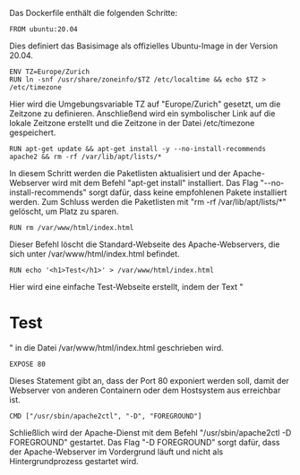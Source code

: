 Das Dockerfile enthält die folgenden Schritte:

```
FROM ubuntu:20.04
```
Dies definiert das Basisimage als offizielles Ubuntu-Image in der Version 20.04.

```
ENV TZ=Europe/Zurich  
RUN ln -snf /usr/share/zoneinfo/$TZ /etc/localtime && echo $TZ > /etc/timezone
```
Hier wird die Umgebungsvariable TZ auf "Europe/Zurich" gesetzt, um die Zeitzone zu definieren. Anschließend wird ein symbolischer Link auf die lokale Zeitzone erstellt und die Zeitzone in der Datei /etc/timezone gespeichert.

```
RUN apt-get update && apt-get install -y --no-install-recommends apache2 && rm -rf /var/lib/apt/lists/*
```
In diesem Schritt werden die Paketlisten aktualisiert und der Apache-Webserver wird mit dem Befehl "apt-get install" installiert. Das Flag "--no-install-recommends" sorgt dafür, dass keine empfohlenen Pakete installiert werden. Zum Schluss werden die Paketlisten mit "rm -rf /var/lib/apt/lists/*" gelöscht, um Platz zu sparen.

```
RUN rm /var/www/html/index.html
```
Dieser Befehl löscht die Standard-Webseite des Apache-Webservers, die sich unter /var/www/html/index.html befindet.

```
RUN echo '<h1>Test</h1>' > /var/www/html/index.html
```
Hier wird eine einfache Test-Webseite erstellt, indem der Text "<h1>Test</h1>" in die Datei /var/www/html/index.html geschrieben wird.

```
EXPOSE 80
```  
Dieses Statement gibt an, dass der Port 80 exponiert werden soll, damit der Webserver von anderen Containern oder dem Hostsystem aus erreichbar ist.

```
CMD ["/usr/sbin/apache2ctl", "-D", "FOREGROUND"]
```
Schließlich wird der Apache-Dienst mit dem Befehl "/usr/sbin/apache2ctl -D FOREGROUND" gestartet. Das Flag "-D FOREGROUND" sorgt dafür, dass der Apache-Webserver im Vordergrund läuft und nicht als Hintergrundprozess gestartet wird.
